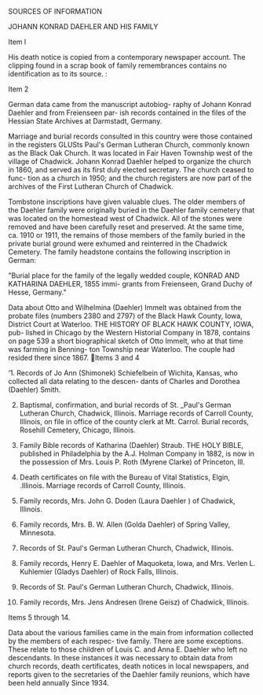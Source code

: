 SOURCES OF INFORMATION

JOHANN KONRAD DAEHLER AND HIS FAMILY

Item l

His death notice is copied from a contemporary
newspaper account. The clipping found in a scrap book
of family remembrances contains no identification as to
its source. :

Item 2

German data came from the manuscript autobiog-
raphy of Johann Konrad Daehler and from Freienseen par-
ish records contained in the files of the Hessian State
Archives at Darmstadt, Germany.

Marriage and burial records consulted in this
country were those contained in the registers GLUSts
Paul's German Lutheran Church, commonly known as the
Black Oak Church. It was located in Fair Haven Township
west of the village of Chadwick. Johann Konrad Daehler
helped to organize the church in 1860, and served as its
first duly elected secretary. The church ceased to func-
tion as a church in 1950; and the church registers are
now part of the archives of the First Lutheran Church of
Chadwick.

Tombstone inscriptions have given valuable
clues. The older members of the Daehler family were
originally buried in the Daehler family cemetery that
was located on the homestead west of Chadwick. All of
the stones were removed and have been carefully reset
and preserved. At the same time, ca. 1910 or 1911, the
remains of those members of the family buried in the
private burial ground were exhumed and reinterred in the
Chadwick Cemetery. The family headstone contains the
following inscription in German:

"Burial place for the family of the legally
wedded couple, KONRAD AND KATHARINA DAEHLER, 1855 immi-
grants from Freienseen, Grand Duchy of Hesse, Germany."

Data about Otto and Wilhelmina (Daehler) Immelt
was obtained from the probate files (numbers 2380 and
2797) of the Black Hawk County, Iowa, District Court at
Waterloo. THE HISTORY OF BLACK HAWK COUNTY, IOWA, pub-
lished in Chicago by the Western Historial Company in
1878, contains on page 539 a short biographical sketch
of Otto Immelt, who at that time was farming in Benning-
ton Township near Waterloo. The couple had resided
there since 1867.
Items 3 and 4

‘1. Records of Jo Ann (Shimonek) Schiefelbein of Wichita,
Kansas, who collected all data relating to the descen-
dants of Charles and Dorothea (Daehler) Smith.

2. Baptismal, confirmation, and burial records of St.
_Paul's German Lutheran Church, Chadwick, Illinois.
Marriage records of Carroll County, Illinois, on
file in office of the county clerk at Mt. Carrol.
Burial records, Rosehill Cemetery, Chicago, Illinois.

3. Family Bible records of Katharina (Daehler) Straub.
THE HOLY BIBLE, published in Philadelphia by the A.J.
Holman Company in 1882, is now in the possession of
Mrs. Louis P. Roth (Myrene Clarke) of Princeton, Ill.

4. Death certificates on file with the Bureau of Vital
Statistics, Elgin, .Illinois.
Marriage records of Carroll County, Illinois.

5. Family records, Mrs. John G. Doden (Laura Daehler )
of Chadwick, Illinois.

6. Family records, Mrs. B. W. Allen (Golda Daehler) of
Spring Valley, Minnesota.

7. Records of St. Paul's German Lutheran Church, Chadwick,
Illinois.

8. Family records, Henry E. Daehler of Maquoketa, Iowa,
and Mrs. Verlen L. Kuhlemier (Gladys Daehler) of Rock
Falls, Illinois.

9. Records of St. Paul's German Lutheran Church, Chadwick,
Illinois.

10. Family records, Mrs. Jens Andresen (Irene Geisz) of
Chadwick, Illinois.

Items 5 through 14.

Data about the various families came in the main
from information collected by the members of each respec-
tive family. There are some exceptions. These relate to
those children of Louis C. and Anna E. Daehler who left no
descendants. In these instances it was necessary to obtain
data from church records, death certificates, death notices
in local newspapers, and reports given to the secretaries of
the Daehler family reunions, which have been held annually
Since 1934.
